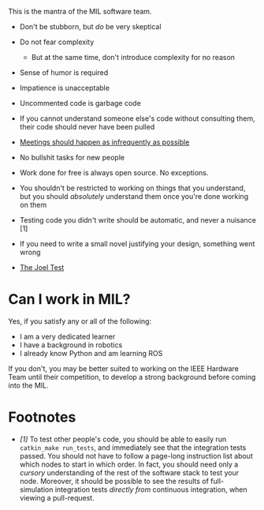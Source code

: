 This is the mantra of the MIL software team.


* Don't be stubborn, but *do* be very skeptical

* Do not fear complexity

    * But at the same time, don't introduce complexity for no reason

* Sense of humor is required

* Impatience is unacceptable

* Uncommented code is garbage code

* If you cannot understand someone else's code without consulting them, their code should never have been pulled

* [Meetings should happen as infrequently as possible](http://fortune.com/2015/09/30/workplace-bureaucracy-simple-sabotage/)

* No bullshit tasks for new people

* Work done for free is always open source. No exceptions.

* You shouldn't be restricted to working on things that you understand, but you should *absolutely* understand them once you're done working on them

* Testing code you didn't write should be automatic, and never a nuisance [1]

* If you need to write a small novel justifying your design, something went wrong

* [The Joel Test](http://www.joelonsoftware.com/articles/fog0000000043.html)

# Can I work in MIL?

Yes, if you satisfy any or all of the following:
* I am a very dedicated learner
* I have a background in robotics
* I already know Python and am learning ROS

If you don't, you may be better suited to working on the IEEE Hardware Team until their competition, to develop a strong background before coming into the MIL.


# Footnotes
* *[1]* To test other people's code, you should be able to easily run `catkin_make run_tests`, and immediately see that the integration tests passed. You should not have to follow a page-long instruction list about which nodes to start in which order. In fact, you should need only a *cursory* understanding of the rest of the software stack to test your node. Moreover, it should be possible to see the results of full-simulation integration tests *directly from* continuous integration, when viewing a pull-request.